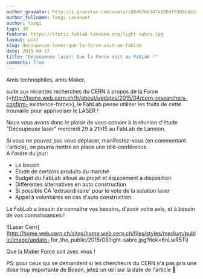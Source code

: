 ```yaml
---
author_gravatar: http://1.gravatar.com/avatar/d04670b347e106df6309c4a3235f00b9?s=96&d=mm&r=g
author_fullname: Tangi Lavanant
author: tangi
tags: 3D
feature: https://static.fablab-lannion.org/light-sabre.jpg
layout: post
slug: decoupeuse-laser-que-la-force-soit-au-fablab
date: 2015-04-17
title: "Découpeuse laser: Que la Force soit au FabLab !"
comments: True
---
```

Amis technophiles, amis Maker,

suite aux récentes recherches du CERN à propos de la Force
(<http://home.web.cern.ch/fr/about/updates/2015/04/cern-researchers-confirm-
existence-force>), le FabLab pense utiliser les fruits de cette trouvaille
pour apprivoiser le LASER !

Nous vous avons donc le plaisir de vous convier à la réunion d'étude
"Découpeuse laser" mercredi 29 à 21h15 au FabLab de Lannion.

Si vous ne pouvez pas vous déplacer, manifestez-vous (en commentant
l'article), on pourra mettre en place une télé-conférence.  
A l'ordre du jour:

  * Le besoin
  * Étude de certains produits du marché
  * Budget du FabLab alloué au projet et équipement à disposition
  * Différentes alternatives en auto construction
  * Si possible CA 'extraordinaire' pour le vote de la solution laser
  * Appel à volontaires en cas d'auto construction

Le FabLab a besoin de connaitre vos besoins, d'avoir votre avis, et à besoin
de vos connaissances !

![Laser
Cern](http://home.web.cern.ch/sites/home.web.cern.ch/files/styles/medium/public/image/update-
for_the_public/2015/03/light-sabre.jpg?itok=6nLwR5Ti)

Que la Maker Force soit avec vous !

PS: pour ceux qui se demandent si les chercheurs du CERN n'a pas pris une dose
trop importante de Boson, jetez un œil sur la date de l'article 🙂



